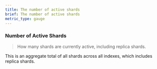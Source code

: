 ```yaml
---
title: The number of active shards
brief: The number of active shards
metric_type: gauge
---
```

### Number of Active Shards

> How many shards are currently active, including replica shards.

This is an aggregate total of all shards across all indexes, which includes replica shards.
